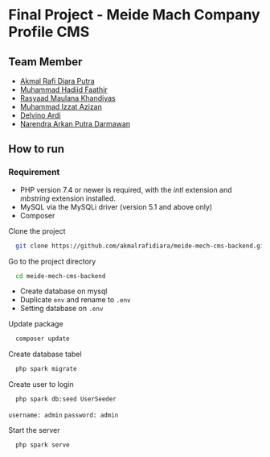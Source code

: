 # Final Project - Meide Mach Company Profile CMS

## Team Member

- [Akmal Rafi Diara Putra](https://www.github.com/akmalrafidiara)
- [Muhammad Hadiid Faathir](https://github.com/Bedyyy)
- [Rasyaad Maulana Khandiyas](https://www.github.com/rasyaadmk)
- [Muhammad Izzat Azizan](https://www.github.com/ijatajijan)
- [Delvino Ardi](https://www.github.com/delvinoardi7)
- [Narendra Arkan Putra Darmawan](https://www.github.com/ZoontS)

## How to run

### Requirement

- PHP version 7.4 or newer is required, with the _intl_ extension and _mbstring_ extension installed.
- MySQL via the MySQLi driver (version 5.1 and above only)
- Composer

Clone the project

```bash
  git clone https://github.com/akmalrafidiara/meide-mech-cms-backend.git
```

Go to the project directory

```bash
  cd meide-mech-cms-backend
```

- Create database on mysql
- Duplicate `env` and rename to `.env`
- Setting database on `.env`

Update package

```bash
  composer update
```

Create database tabel

```bash
  php spark migrate
```

Create user to login

```bash
  php spark db:seed UserSeeder
```

`username: admin`
`password: admin`

Start the server

```bash
  php spark serve
```
